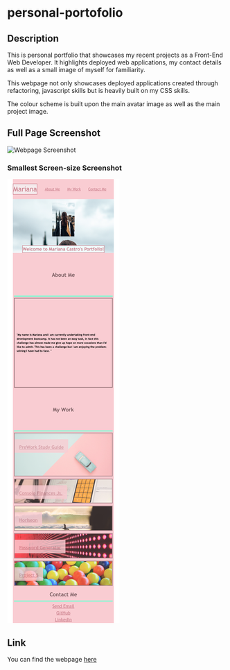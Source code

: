 # personal-portofolio

## Description
This is personal portfolio that showcases my recent projects as a Front-End Web Developer. It highlights deployed web applications, my contact details as well as a small image of myself for familiarity. 

This webpage not only showcases deployed applications created through refactoring, javascript skills but is heavily built on my CSS skills. 

The colour scheme is built upon the main avatar image as well as the main project image. 

## Full Page Screenshot
![Webpage Screenshot](Images/Full-screen-screenshot.png)
### Smallest Screen-size Screenshot
![Small Screen Webpage Screenshot](Images/smallest-screen-webpage-screenshot.png)

## Link
You can find the webpage [here](https://marianapcs.github.io/personal-portofolio/)
